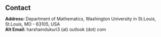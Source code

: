 <h1 id="contact"></h1>

<h2 style="margin: 60px 0px 10px;">Contact</h2>

<p>
  <strong>Address:</strong> Department of Mathematics, Washington University in St.Louis, St.Louis, MO - 63105, USA
<br />  
  <strong>Alt Email:</strong> <email>harshaindukuri3 (at) outlook (dot) com</email>

<br /></p>
